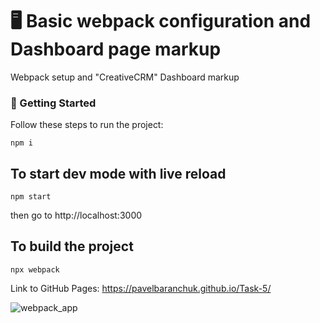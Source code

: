 # 🖥 Basic webpack configuration and Dashboard page markup

Webpack setup and "CreativeCRM" Dashboard markup

### 🚀 Getting Started

Follow these steps to run the project:

```
npm i
```

## To start dev mode with live reload

```
npm start
```

then go to http://localhost:3000

## To build the project

```
npx webpack
```

Link to GitHub Pages: https://pavelbaranchuk.github.io/Task-5/

![webpack_app](https://user-images.githubusercontent.com/17711411/46592087-2ce0cc80-cac8-11e8-9125-a3f54b9821bf.png)

